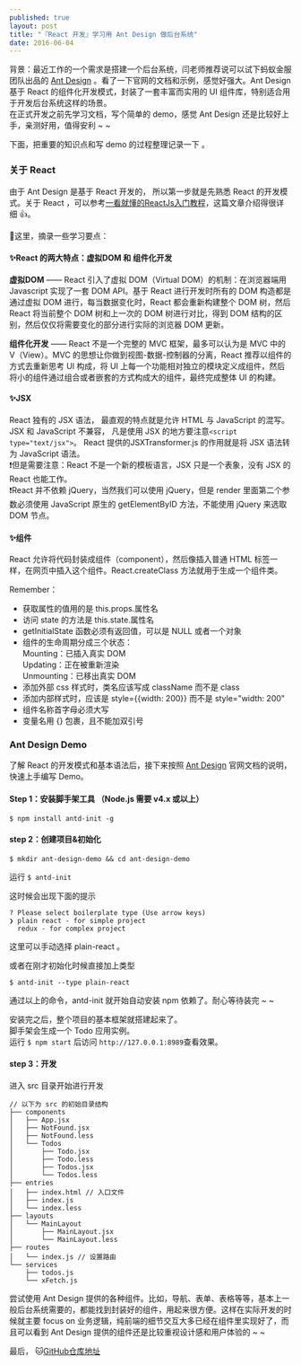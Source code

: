 ```yaml
---
published: true
layout: post
title: "『React 开发』学习用 Ant Design 做后台系统"
date: 2016-06-04
---
```


背景：最近工作的一个需求是搭建一个后台系统，闫老师推荐说可以试下蚂蚁金服团队出品的 [Ant Design] 。看了一下官网的文档和示例，感觉好强大。Ant Design 基于 React 的组件化开发模式，封装了一套丰富而实用的 UI 组件库，特别适合用于开发后台系统这样的场景。  
在正式开发之前先学习文档，写个简单的 demo，感觉 Ant Design 还是比较好上手，亲测好用，值得安利 ~ ~

下面，把重要的知识点和写 demo 的过程整理记录一下 。

### 关于 React

由于 Ant Design 是基于 React 开发的， 所以第一步就是先熟悉 React 的开发模式。关于 React ，可以参考[一看就懂的ReactJs入门教程]，这篇文章介绍得很详细 👍。

📒这里，摘录一些学习要点：

#### ✨React 的两大特点：虚拟DOM 和 组件化开发

**虚拟DOM** —— React 引入了虚拟 DOM（Virtual DOM）的机制：在浏览器端用 Javascript 实现了一套 DOM API。基于 React 进行开发时所有的 DOM 构造都是通过虚拟 DOM 进行，每当数据变化时，React 都会重新构建整个 DOM 树，然后 React 将当前整个 DOM 树和上一次的 DOM 树进行对比，得到 DOM 结构的区别，然后仅仅将需要变化的部分进行实际的浏览器 DOM 更新。

**组件化开发** —— React 不是一个完整的 MVC 框架，最多可以认为是 MVC 中的 V（View）。MVC 的思想让你做到视图-数据-控制器的分离，React 推荐以组件的方式去重新思考 UI 构成，将 UI 上每一个功能相对独立的模块定义成组件，然后将小的组件通过组合或者嵌套的方式构成大的组件，最终完成整体 UI 的构建。

#### ✨JSX 

React 独有的 JSX 语法， 最直观的特点就是允许 HTML 与 JavaScript 的混写。JSX 和 JavaScript 不兼容， 凡是使用 JSX 的地方要注意`<script type="text/jsx">`。 React 提供的JSXTransformer.js 的作用就是将 JSX 语法转为 JavaScript 语法。  
❗️但是需要注意：React 不是一个新的模板语言，JSX 只是一个表象，没有 JSX 的 React 也能工作。  
❗️React 并不依赖 jQuery，当然我们可以使用 jQuery，但是 render 里面第二个参数必须使用 JavaScript 原生的 getElementByID 方法，不能使用 jQuery 来选取 DOM 节点。

#### ✨组件

React 允许将代码封装成组件（component），然后像插入普通 HTML 标签一样，在网页中插入这个组件。React.createClass 方法就用于生成一个组件类。  

Remember：

- 获取属性的值用的是 this.props.属性名
- 访问 state 的方法是 this.state.属性名
- getInitialState 函数必须有返回值，可以是 NULL 或者一个对象
- 组件的生命周期分成三个状态：  
  Mounting：已插入真实 DOM  
  Updating：正在被重新渲染  
  Unmounting：已移出真实 DOM  
- 添加外部 css 样式时，类名应该写成 className 而不是 class
- 添加内部样式时，应该是 style={{width: 200}} 而不是 style="width: 200" 
- 组件名称首字母必须大写
- 变量名用 {} 包裹，且不能加双引号

### Ant Design Demo

了解 React 的开发模式和基本语法后，接下来按照 [Ant Design] 官网文档的说明，快速上手编写 Demo。



#### Step 1：安装脚手架工具 （Node.js 需要 v4.x 或以上）


`$ npm install antd-init -g` 

#### step 2：创建项目&初始化

`$ mkdir ant-design-demo && cd ant-design-demo`  

运行 `$ antd-init`  

这时候会出现下面的提示  

```
? Please select boilerplate type (Use arrow keys)
❯ plain react - for simple project
  redux - for complex project
```
这里可以手动选择 plain-react 。

或者在刚才初始化时候直接加上类型 

`$ antd-init --type plain-react`

通过以上的命令，antd-init 就开始自动安装 npm 依赖了。耐心等待装完 ~ ~

安装完之后，整个项目的基本框架就搭建起来了。  
脚手架会生成一个 Todo 应用实例。  
运行 `$ npm start` 后访问 `http://127.0.0.1:8989`查看效果。

#### step 3：开发 

进入 src 目录开始进行开发 

```
// 以下为 src 的初始目录结构 
├── components
│   ├── App.jsx
│   ├── NotFound.jsx
│   ├── NotFound.less
│   └── Todos
│       ├── Todo.jsx
│       ├── Todo.less
│       ├── Todos.jsx
│       └── Todos.less
├── entries
│   ├── index.html // 入口文件
│   ├── index.js
│   └── index.less
├── layouts
│   └── MainLayout
│       ├── MainLayout.jsx
│       └── MainLayout.less
├── routes
│   └── index.js // 设置路由
└── services
    ├── todos.js
    └── xFetch.js
```
尝试使用 Ant Design 提供的各种组件。比如，导航、表单、表格等等，基本上一般后台系统需要的，都能找到封装好的组件，用起来很方便。这样在实际开发的时候就主要 focus on 业务逻辑，纯前端的细节交互大多已经在组件里实现好了，而且可以看到 Ant Design 提供的组件还是比较重视设计感和用户体验的 ~ ~




最后， 🐱[GitHub仓库地址]



[GitHub仓库地址]:https://github.com/luckykaiyi/ant-design-demo


[一看就懂的ReactJs入门教程]:http://www.cocoachina.com/webapp/20150721/12692.html

[Ant Design]:http://ant.design

